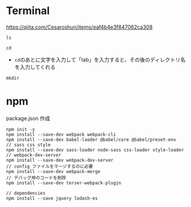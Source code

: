 # Terminal
https://qiita.com/Cesaroshun/items/eaf4b4e3f847062ca308

```
ls
```
```
cd
```
* `cd`のあとに文字を入力して「tab」を入力すると、その後のディレクトリ名を入力してくれる
```
mkdir
```

# npm
package.json 作成
```
npm init -y
npm install --save-dev webpack webpack-cli
npm install --save-dev babel-laoder @babel/core @babel/preset-env
// sass css style
npm install --save-dev sass-loader node-sass css-loader style-loader
// webpack-dev-server
npm install --save-dev webpack-dev-server
// config ファイルをマージするのに必要
npm install --save-dev webpack-merge
// デバッグ用のコードを削除
npm install --save-dev terser-webpack-plugin

// dependencies
npm install --save jquery lodash-es
```

